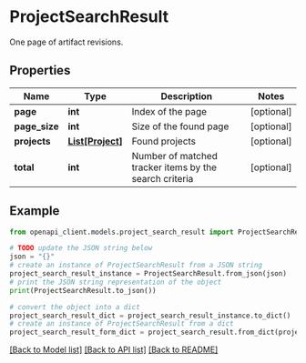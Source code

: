 # ProjectSearchResult

One page of artifact revisions.

## Properties

Name | Type | Description | Notes
------------ | ------------- | ------------- | -------------
**page** | **int** | Index of the page | [optional] 
**page_size** | **int** | Size of the found page | [optional] 
**projects** | [**List[Project]**](Project.md) | Found projects | [optional] 
**total** | **int** | Number of matched tracker items by the search criteria | [optional] 

## Example

```python
from openapi_client.models.project_search_result import ProjectSearchResult

# TODO update the JSON string below
json = "{}"
# create an instance of ProjectSearchResult from a JSON string
project_search_result_instance = ProjectSearchResult.from_json(json)
# print the JSON string representation of the object
print(ProjectSearchResult.to_json())

# convert the object into a dict
project_search_result_dict = project_search_result_instance.to_dict()
# create an instance of ProjectSearchResult from a dict
project_search_result_form_dict = project_search_result.from_dict(project_search_result_dict)
```
[[Back to Model list]](../README.md#documentation-for-models) [[Back to API list]](../README.md#documentation-for-api-endpoints) [[Back to README]](../README.md)


